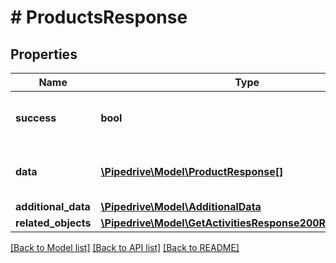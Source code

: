 # # ProductsResponse

## Properties

Name | Type | Description | Notes
------------ | ------------- | ------------- | -------------
**success** | **bool** | If the response is successful or not | [optional]
**data** | [**\Pipedrive\Model\ProductResponse[]**](ProductResponse.md) | Array containing data for all products | [optional]
**additional_data** | [**\Pipedrive\Model\AdditionalData**](.md) |  | [optional]
**related_objects** | [**\Pipedrive\Model\GetActivitiesResponse200RelatedObjects**](GetActivitiesResponse200RelatedObjects.md) |  | [optional]

[[Back to Model list]](../../README.md#models) [[Back to API list]](../../README.md#endpoints) [[Back to README]](../../README.md)
